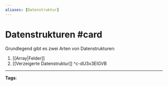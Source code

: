 ```yaml
---
aliases: [Datenstruktur]
---
```


# Datenstrukturen #card
Grundlegend gibt es zwei Arten von Datenstrukturen:
1. [[Array|Felder]]
2. [[Verzeigerte Datenstruktur]]
^c-dU3x3EIGVB

---
**Tags**: 
